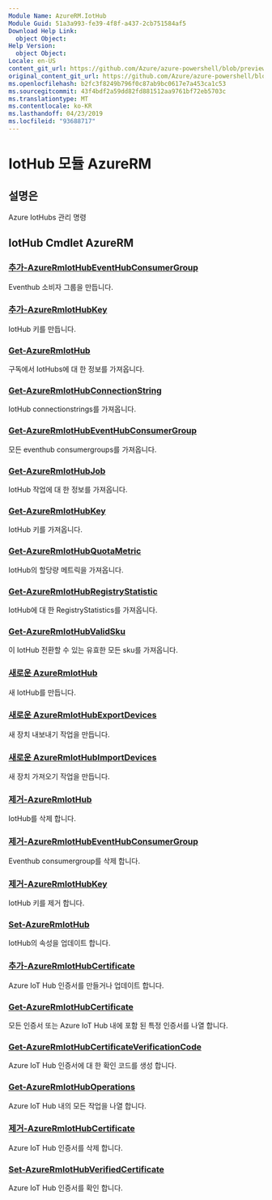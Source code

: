 ```yaml
---
Module Name: AzureRM.IotHub
Module Guid: 51a3a993-fe39-4f8f-a437-2cb751584af5
Download Help Link:
  object Object: 
Help Version:
  object Object: 
Locale: en-US
content_git_url: https://github.com/Azure/azure-powershell/blob/preview/src/ResourceManager/IotHub/Commands.IotHub/help/AzureRM.IotHub.md
original_content_git_url: https://github.com/Azure/azure-powershell/blob/preview/src/ResourceManager/IotHub/Commands.IotHub/help/AzureRM.IotHub.md
ms.openlocfilehash: b2fc3f8249b796f0c87ab9bc0617e7a453ca1c53
ms.sourcegitcommit: 43f4bdf2a59dd82fd881512aa9761bf72eb5703c
ms.translationtype: MT
ms.contentlocale: ko-KR
ms.lasthandoff: 04/23/2019
ms.locfileid: "93688717"
---
```

# IotHub 모듈 AzureRM
## 설명은
Azure IotHubs 관리 명령

## IotHub Cmdlet AzureRM
### [추가-AzureRmIotHubEventHubConsumerGroup](Add-AzureRmIotHubEventHubConsumerGroup.md)
Eventhub 소비자 그룹을 만듭니다.

### [추가-AzureRmIotHubKey](Add-AzureRmIotHubKey.md)
IotHub 키를 만듭니다.

### [Get-AzureRmIotHub](Get-AzureRmIotHub.md)
구독에서 IotHubs에 대 한 정보를 가져옵니다.

### [Get-AzureRmIotHubConnectionString](Get-AzureRmIotHubConnectionString.md)
IotHub connectionstrings를 가져옵니다.

### [Get-AzureRmIotHubEventHubConsumerGroup](Get-AzureRmIotHubEventHubConsumerGroup.md)
모든 eventhub consumergroups를 가져옵니다.

### [Get-AzureRmIotHubJob](Get-AzureRmIotHubJob.md)
IotHub 작업에 대 한 정보를 가져옵니다.

### [Get-AzureRmIotHubKey](Get-AzureRmIotHubKey.md)
IotHub 키를 가져옵니다.

### [Get-AzureRmIotHubQuotaMetric](Get-AzureRmIotHubQuotaMetric.md)
IotHub의 할당량 메트릭을 가져옵니다.

### [Get-AzureRmIotHubRegistryStatistic](Get-AzureRmIotHubRegistryStatistic.md)
IotHub에 대 한 RegistryStatistics를 가져옵니다.

### [Get-AzureRmIotHubValidSku](Get-AzureRmIotHubValidSku.md)
이 IotHub 전환할 수 있는 유효한 모든 sku를 가져옵니다.

### [새로운 AzureRmIotHub](New-AzureRmIotHub.md)
새 IotHub를 만듭니다.

### [새로운 AzureRmIotHubExportDevices](New-AzureRmIotHubExportDevices.md)
새 장치 내보내기 작업을 만듭니다.

### [새로운 AzureRmIotHubImportDevices](New-AzureRmIotHubImportDevices.md)
새 장치 가져오기 작업을 만듭니다.

### [제거-AzureRmIotHub](Remove-AzureRmIotHub.md)
IotHub를 삭제 합니다.

### [제거-AzureRmIotHubEventHubConsumerGroup](Remove-AzureRmIotHubEventHubConsumerGroup.md)
Eventhub consumergroup를 삭제 합니다.

### [제거-AzureRmIotHubKey](Remove-AzureRmIotHubKey.md)
IotHub 키를 제거 합니다.

### [Set-AzureRmIotHub](Set-AzureRmIotHub.md)
IotHub의 속성을 업데이트 합니다.

### [추가-AzureRmIotHubCertificate](Add-AzureRmIotHubCertificate.md)
Azure IoT Hub 인증서를 만들거나 업데이트 합니다.

### [Get-AzureRmIotHubCertificate](Get-AzureRmIotHubCertificate.md)
모든 인증서 또는 Azure IoT Hub 내에 포함 된 특정 인증서를 나열 합니다. 

### [Get-AzureRmIotHubCertificateVerificationCode](Get-AzureRmIotHubCertificateVerificationCode.md)
Azure IoT Hub 인증서에 대 한 확인 코드를 생성 합니다. 

### [Get-AzureRmIotHubOperations](Get-AzureRmIotHubOperations.md)
Azure IoT Hub 내의 모든 작업을 나열 합니다. 

### [제거-AzureRmIotHubCertificate](Remove-AzureRmIotHubCertificate.md)
Azure IoT Hub 인증서를 삭제 합니다.

### [Set-AzureRmIotHubVerifiedCertificate](Set-AzureRmIotHubVerifiedCertificate.md)
Azure IoT Hub 인증서를 확인 합니다. 
